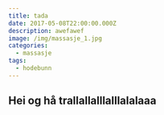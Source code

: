 ```yaml
---
title: tada
date: 2017-05-08T22:00:00.000Z
description: awefawef
image: /img/massasje_1.jpg
categories:
  - massasje
tags:
  - hodebunn
---
```

## Hei og hå trallallalllalllalalaaa


